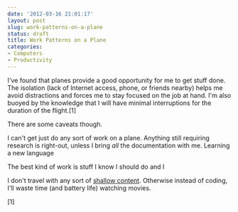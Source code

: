 ```yaml
---
date: '2012-03-16 21:01:17'
layout: post
slug: work-patterns-on-a-plane
status: draft
title: Work Patterns on a Plane
categories:
- Computers
- Productivity
---
```


I've found that planes provide a good opportunity for me to get stuff done. The isolation (lack of Internet access, phone, or friends nearby) helps me avoid distractions and forces me to stay focused on the job at hand. I'm also buoyed by the knowledge that I will have minimal interruptions for the duration of the flight.[1]

There are some caveats though.

I can't get just do any sort of work on a plane. Anything still requiring research is right-out, unless I bring *all* the documentation with me. Learning a new language 

The best kind of work is stuff I know I should do and I

I don't travel with any sort of [shallow content](/2011/12/04/consume-less-shallow-content). Otherwise instead of coding, I'll waste time (and battery life) watching movies. 

[1]